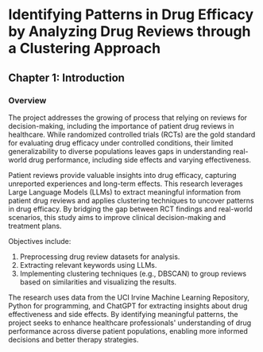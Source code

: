 # Identifying Patterns in Drug Efficacy by Analyzing Drug Reviews through a Clustering Approach

## Chapter 1: Introduction

### Overview
The project addresses the growing of process that relying on reviews for decision-making, including the importance of patient drug reviews in healthcare. While randomized controlled trials (RCTs) are the gold standard for evaluating drug efficacy under controlled conditions, their limited generalizability to diverse populations leaves gaps in understanding real-world drug performance, including side effects and varying effectiveness.

Patient reviews provide valuable insights into drug efficacy, capturing unreported experiences and long-term effects. This research leverages Large Language Models (LLMs) to extract meaningful information from patient drug reviews and applies clustering techniques to uncover patterns in drug efficacy. By bridging the gap between RCT findings and real-world scenarios, this study aims to improve clinical decision-making and treatment plans.

Objectives include:
1. Preprocessing drug review datasets for analysis.
2. Extracting relevant keywords using LLMs.
3. Implementing clustering techniques (e.g., DBSCAN) to group reviews based on similarities and visualizing the results.

The research uses data from the UCI Irvine Machine Learning Repository, Python for programming, and ChatGPT for extracting insights about drug effectiveness and side effects. By identifying meaningful patterns, the project seeks to enhance healthcare professionals' understanding of drug performance across diverse patient populations, enabling more informed decisions and better therapy strategies.
